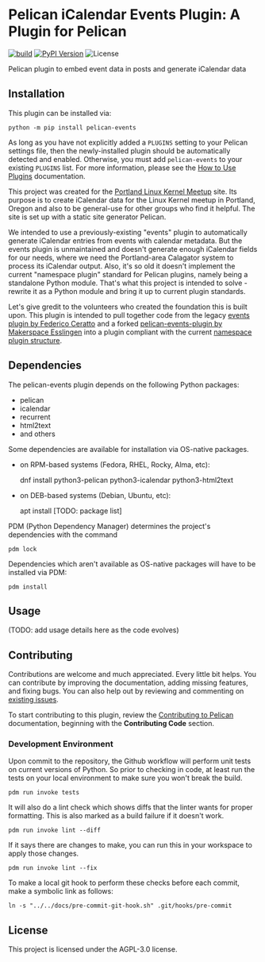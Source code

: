 Pelican iCalendar Events Plugin: A Plugin for Pelican
====================================================

[![build](https://github.com/ikluft/pelican-events/actions/workflows/main.yml/badge.svg)](https://github.com/ikluft/pelican-events/actions/workflows/main.yml)
[![PyPI Version](https://img.shields.io/pypi/v/pelican-events)](https://pypi.org/project/pelican-events/)
![License](https://img.shields.io/pypi/l/pelican-events?color=blue)

Pelican plugin to embed event data in posts and generate iCalendar data

Installation
------------

This plugin can be installed via:

    python -m pip install pelican-events

As long as you have not explicitly added a `PLUGINS` setting to your Pelican settings file, then the newly-installed plugin should be automatically detected and enabled. Otherwise, you must add `pelican-events` to your existing `PLUGINS` list. For more information, please see the [How to Use Plugins](https://docs.getpelican.com/en/latest/plugins.html#how-to-use-plugins) documentation.

This project was created for the [Portland Linux Kernel Meetup](https://ikluft.github.io/pdx-lkmu/) site. Its purpose is to create iCalendar data for the Linux Kernel meetup in Portland, Oregon and also to be general-use for other groups who find it helpful. The site is set up with a static site generator Pelican.

We intended to use a previously-existing "events" plugin to automatically generate iCalendar entries from events with calendar metadata. But the events plugin is unmaintained and doesn't generate enough iCalendar fields for our needs, where we need the Portland-area Calagator system to process its iCalendar output. Also, it's so old it doesn't implement the current "namespace plugin" standard for Pelican plugins, namely being a standalone Python module. That's what this project is intended to solve - rewrite it as a Python module and bring it up to current plugin standards.

Let's give gredit to the volunteers who created the foundation this is built upon. This plugin is intended to pull together code from the legacy [events plugin by Federico Ceratto](https://github.com/getpelican/pelican-plugins/tree/master/events) and a forked [pelican-events-plugin by Makerspace Esslingen](https://github.com/Makerspace-Esslingen/pelican-events-plugin) into a plugin compliant with the current [namespace plugin structure](https://docs.getpelican.com/en/latest/plugins.html#namespace-plugin-structure).

Dependencies
------------

The pelican-events plugin depends on the following Python packages:

  * pelican
  * icalendar
  * recurrent
  * html2text
  * and others

Some dependencies are available for installation via OS-native packages.

  * on RPM-based systems (Fedora, RHEL, Rocky, Alma, etc):

    dnf install python3-pelican python3-icalendar python3-html2text

  * on DEB-based systems (Debian, Ubuntu, etc):

    apt install [TODO: package list]

PDM (Python Dependency Manager) determines the project's dependencies with the command

    pdm lock

Dependencies which aren't available as OS-native packages will have to be installed via PDM:

    pdm install

Usage
-----

(TODO: add usage details here as the code evolves)

Contributing
------------

Contributions are welcome and much appreciated. Every little bit helps. You can contribute by improving the documentation, adding missing features, and fixing bugs. You can also help out by reviewing and commenting on [existing issues][].

To start contributing to this plugin, review the [Contributing to Pelican][] documentation, beginning with the **Contributing Code** section.

[existing issues]: https://github.com/ikluft/pelican-events/issues
[Contributing to Pelican]: https://docs.getpelican.com/en/latest/contribute.html

### Development Environment

Upon commit to the repository, the Github workflow will perform unit tests on current versions of Python.
So prior to checking in code, at least run the tests on your local environment to make sure you won't break the build.

    pdm run invoke tests

It will also do a lint check which shows diffs that the linter wants for proper formatting.
This is also marked as a build failure if it doesn't work.

    pdm run invoke lint --diff

If it says there are changes to make, you can run this in your workspace to apply those changes.

    pdm run invoke lint --fix

To make a local git hook to perform these checks before each commit, make a symbolic link as follows:

    ln -s "../../docs/pre-commit-git-hook.sh" .git/hooks/pre-commit

License
-------

This project is licensed under the AGPL-3.0 license.
